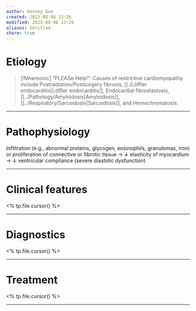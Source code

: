 ```yaml
---
author: Harvey Guo
created: 2023-08-06 13:26
modified: 2023-08-06 13:26
aliases: Untitled
share: true
---
```


# Etiology
>[!Mnemonic] 
>“PLEASe Help!”: Causes of restrictive cardiomyopathy include Postradiation/Postsurgery fibrosis, [[./Löffler endocarditis|Löffler endocarditis]], Endocardial fibroelastosis, [[../Pathology/Amyloidosis|Amyloidosis]], [[../Respiratory/Sarcoidosis|Sarcoidosis]], and Hemochromatosis.

---
# Pathophysiology
Infiltration (e.g., abnormal proteins, glycogen, eosinophils, granulomas, iron) or proliferation of connective or fibrotic tissue → ↓ elasticity of myocardium → ↓ ventricular compliance (severe diastolic dysfunction)

---
# Clinical features
<% tp.file.cursor() %>

---
# Diagnostics
<% tp.file.cursor() %>

---
# Treatment
<% tp.file.cursor() %>

---
